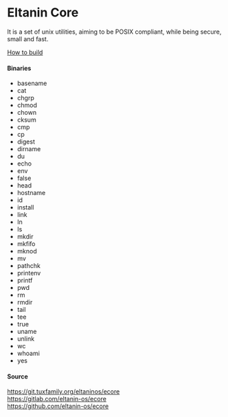 # Eltanin Core

It is a set of unix utilities, aiming to be POSIX compliant, while being
secure, small and fast.

[How to build](https://eltaninos.org/?docs/build)

#### Binaries
* basename
* cat
* chgrp
* chmod
* chown
* cksum
* cmp
* cp
* digest
* dirname
* du
* echo
* env
* false
* head
* hostname
* id
* install
* link
* ln
* ls
* mkdir
* mkfifo
* mknod
* mv
* pathchk
* printenv
* printf
* pwd
* rm
* rmdir
* tail
* tee
* true
* uname
* unlink
* wc
* whoami
* yes

#### Source
https://git.tuxfamily.org/eltaninos/ecore  
https://gitlab.com/eltanin-os/ecore  
https://github.com/eltanin-os/ecore
